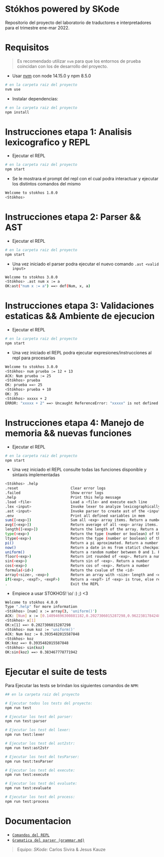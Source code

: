 # Stókhos powered by SKode

Repositorio del proyecto del laboratorio de traductores e interpretadores para el trimestre ene-mar 2022.


# Requisitos

> Es recomendado utilizar `nvm` para que los entornos de prueba coincidan con los de desarrollo del proyecto.

- Usar [nvm](https://github.com/nvm-sh/nvm) con node 14.15.0 y npm 8.5.0 
```sh
# en la carpeta raiz del proyecto 
nvm use 
```
- Instalar dependencias:
```sh
# en la carpeta raiz del proyecto 
npm install
```

# Instrucciones etapa 1: Analisis lexicografico y REPL

- Ejecutar el REPL
```sh
# en la carpeta raiz del proyecto 
npm start
```

- Se le mostrara el prompt del repl con el cual podra interactuar y ejecutar los distintos comandos del mismo
```sh
Welcome to stokhos 1.0.0
<Stókhos>
```

# Instrucciones etapa 2: Parser && AST

- Ejecutar el REPL
```sh
# en la carpeta raiz del proyecto 
npm start
```

- Una vez iniciado el parser podra ejecutar el nuevo comando `.ast <valid input>`
```sh
Welcome to stokhos 3.0.0
<Stókhos> .ast num x := a
OK:ast("num x := a") ==> def(Num, x, a)
```

# Instrucciones etapa 3: Validaciones estaticas && Ambiente de ejecucion

- Ejecutar el REPL
```sh
# en la carpeta raiz del proyecto 
npm start
```

- Una vez iniciado el REPL podra ejecutar expresiones/instrucciones al repl para procesarlas
```sh
Welcome to stokhos 3.0.0
<Stókhos> num prueba := 12 + 13
ACK: Num prueba := 25
<Stókhos> prueba
OK: prueba ==> 25
<Stókhos> prueba + 10
OK: 35
<Stókhos> xxxxx + 2
ERROR: "xxxxx + 2" ==> Uncaught ReferenceError: "xxxxx" is not defined
```

# Instrucciones etapa 4: Manejo de memoria && nuevas funciones

- Ejecutar el REPL
```sh
# en la carpeta raiz del proyecto 
npm start
```
- Una vez iniciado el REPL consulte todas las funciones disponible y sintaxis implementadas
```sh
<Stókhos> .help
.reset                        Clear error logs
.failed                       Show error logs
.help                         Print this help message
.load <file>                  Load a <file> and execute each line
.lex <input>                  Invoke lexer to analyze lexicographically the <input>
.ast <input>                  Invoke parser to create ast of the <input> and print in a string
.env                          Print all defined variables in mem
sum([<exp>])                  Sum all <exp> array items. Return a number
avg([<exp>])                  Return average of all <exp> array items. Return a number
length([<exp>])               Return the length of the array. Return a number
type(<exp>)                   Return the type (number or boolean) of the <exp>, also works with arrays. Return a string
ltype(<exp>)                  Return the type (number or boolean) of the <exp> if the exp is assignable. Return a string
pi()                          Return a pi aproximated. Return a number
now()                         Return a date in ms from statict checkpoint. Return a number
uniform()                     Return a random number between 0 and 1. Return a number
floor(<exp>)                  Return int rounded of <exp>. Return a number
sin(<exp>)                    Return sin of <exp>. Return a number
cos(<exp>)                    Return cos of <exp>. Return a number
formula(<id>)                 Return the cvalue of the <id>
array(<size>, <exp>)          Return an array with <size> length and <exp> items.
if(<exp>, <expT>, <expF>)     Return a <expT> if <exp> is true, else return <expF>
.                             Exit the REPL
```

- Empiece a usar STOKHOS!  \o/ :) ;) <3
```sh
Welcome to stokhos 4.0.0
Type ".help" for more information
<Stókhos> [num] x := array(3, 'uniform()')
ACK: [Num] x := [0.14094696300881182,0.2027306015287298,0.9622381784248013]
<Stókhos> x[1]
OK:x[1] ==> 0.2027306015287298
<Stókhos> num koz := 'uniform()'
ACK: Num koz := 0.3935482015587848
<Stókhos> koz
OK:koz ==> 0.3935482015587848
<Stókhos> sin(koz)
OK:sin(koz) ==> 0.383467778771942
```

#  Ejecutar el suite de tests

Para Ejecutar las tests se brindan los siguientes comandos de `NPM`:
```sh
## en la carpeta raiz del proyecto 

# Ejecutar todos los tests del proyecto:
npm run test

# Ejecutar los test del parser:
npm run test:parser

# Ejecutar los test del lexer:
npm run test:lexer

# Ejecutar los test del ast2str:
npm run test:ast2str

# Ejecutar los test del tesParser:
npm run test:tesParser

# Ejecutar los test del execute:
npm run test:execute

# Ejecutar los test del evaluate:
npm run test:evaluate

# Ejecutar los test del process:
npm run test:process
```

# Documentacion

 - [`Comandos del REPL`](src/lib/repl/README.md)
 - [`Gramatica del parser (grammar.md)`](src/lib/vm/parser/GRAMMAR.md)


> Equipo: _SKode:_ Carlos Sivira & Jesus Kauze
